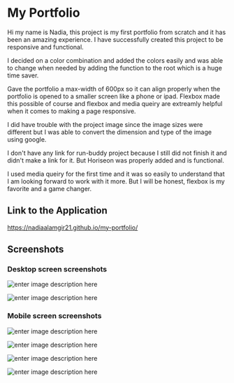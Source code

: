# My Portfolio

Hi my name is Nadia, this project is my first portfolio from scratch and it has been an amazing experience. I have successfully created this project to be responsive and functional. 

I decided on a color combination and added the colors easily and was able to change when needed by adding the function to the root which is a huge time saver.

Gave the portfolio a max-width of 600px so it can align properly when the portfolio is opened to a smaller screen like a phone or ipad. Flexbox made this possible of course and flexbox and media queiry are extreamly helpful when it comes to making a page responsive.

I did have trouble with the project image since the image sizes were different but I was able to convert the dimension and type of the image using google.

I don't have any link for run-buddy project because I still did not finish it and didn't make a link for it. But Horiseon was properly added and is functional.

I used media queiry for the first time and it was so easily to understand that I am looking forward to work with it more. But I will be honest, flexbox is my favorite and a game changer.


## Link to the Application
https://nadiaalamgir21.github.io/my-portfolio/

## Screenshots
### Desktop screen screenshots
![enter image description here](https://raw.githubusercontent.com/nadiaalamgir21/my-portfolio/main/assets/images/desktop-screen1.PNG)

![enter image description here](https://raw.githubusercontent.com/nadiaalamgir21/my-portfolio/main/assets/images/desktop-screen2.PNG)


### Mobile screen screenshots
![enter image description here](https://raw.githubusercontent.com/nadiaalamgir21/my-portfolio/main/assets/images/mobile-screen1.PNG)

![enter image description here](https://raw.githubusercontent.com/nadiaalamgir21/my-portfolio/main/assets/images/mobile-screen2.PNG)

![enter image description here](https://raw.githubusercontent.com/nadiaalamgir21/my-portfolio/main/assets/images/mobile-screen3.PNG)

![enter image description here](https://raw.githubusercontent.com/nadiaalamgir21/my-portfolio/main/assets/images/mobile-screen4.PNG)